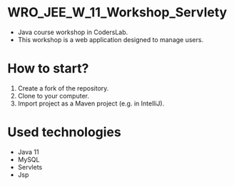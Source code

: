 # WRO_JEE_W_11_Workshop_Servlety
* Java course workshop in CodersLab.
* This workshop is a web application designed to manage users.
# How to start?
1. Create a fork of the repository.
2. Clone to your computer.
3. Import project as a Maven project (e.g. in IntelliJ).
# Used technologies
* Java 11
* MySQL
* Servlets
* Jsp
